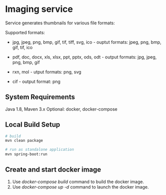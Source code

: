 # Imaging service
Service generates thumbnails for various file formats:

Supported formats:

* jpg, jpeg, png, bmp, gif, tif, tiff, svg, ico - ouptut formats: jpeg, png, bmp, gif, tif, ico 

* pdf, doc, docx, xls, xlsx, ppt, pptx, ods, odt - output formats: jpg, jpeg, png, bmp, gif

* rxn, mol - utput formats: png, svg

* cif - output format: png


## System Requirements

Java 1.8, Maven 3.x
Optional: docker, docker-compose

## Local Build Setup

```bash
# build
mvn clean package

# run as standalone application
mvn spring-boot:run
```

## Create and start docker image

1. Use *docker-compose build* command to build the docker image.
2. Use *docker-compose up -d* command to launch the docker image.


